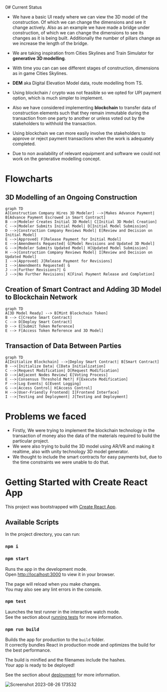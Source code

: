 0# Current Status 
- We have a basic UI ready where we can view the 3D model of the construction. Of which we can change the dimensions and see it change actively. Also as an example we have made a bridge under construction, of which we can change the dimensions to see its changes as it is being built. Additionally the number of pillars change as we increase the length of the bridge.

- We are taking inspiration from Cities Skylines and Train Simulator for **generative 3D modelling**.

- With time you can can see different stages of construction, dimensions as in game Cities Skylines.

- **DEM** aka Digital Elevation Model data, route modelling from TS.

- Using blockchain / crypto was not feasible so we opted for UPI payment option, which is much simpler to implement.

- Also we have considered implementing **blockchain** to transfer data of construction elements such that they remain immutable during the transaction from one party to another or unless voted out by the stakeholders to withhold the transaction.

- Using blockchain we can more easily involve the stakeholders to approve or reject payment transactions when the work is adequately completed.

- Due to non availability of relevant equipment and software we could not work on the generative modelling concept.


# Flowcharts
## 3D Modelling of an Ongoing Construction
```mermaid
graph TD
A[Construction Company Hires 3D Modeler] -->|Makes Advance Payment| B[Advance Payment Escrowed in Smart Contract]
B -->|Modeler Creates Initial 3D Model| C[Initial 3D Model Creation]
C -->|Modeler Submits Initial Model| D[Initial Model Submission]
D -->|Construction Company Reviews Model| E[Review and Decision on Initial Model]
E -->|Approved| F[Release Payment for Initial Model]
E -->|Amendments Requested| G[Model Revisions and Updated 3D Model]
G -->|Modeler Submits Updated Model| H[Updated Model Submission]
H -->|Construction Company Reviews Model| I[Review and Decision on Updated Model]
I -->|Approved| J[Release Payment for Revisions]
I -->|Amendments Requested| G
J -->|Further Revisions?| G
J -->|No Further Revisions| K[Final Payment Release and Completion]
```

## Creation of Smart Contract and Adding 3D Model to Blockchain Network
```mermaid
graph TD
A[3D Model Ready] --> B[Mint Blockchain Token]
B --> C[Create Smart Contract]
C --> D[Deploy Smart Contract]
D --> E[Submit Token Reference]
E --> F[Access Token Reference and 3D Model]
```

## Transaction of Data Between Parties
```mermaid
graph TD
A[Initialize Blockchain] -->|Deploy Smart Contract| B[Smart Contract]
B -->|Initialize Data| C[Data Initialization]
C -->|Request Modification| D[Request Modification]
D -->|Adjacent Nodes Review| E[Voting Process]
E -->|Consensus Threshold Met?| F[Execute Modification]
F -->|Log Events| G[Event Logging]
G -->|Access Control| H[Access Control]
H -->|User-Friendly Frontend| I[Frontend Interface]
I -->|Testing and Deployment| J[Testing and Deployment]
```


# Problems we faced
- Firstly, We were trying to implement the blockchain technology in the transaction of money also the data of the materials required to build the particular project.
- We were also trying to build the 3D model using AR/VR and making it realtime, also with unity technology 3D model generator.
- We thought to include the smart contracts for easy payments but, due to the time constraints we were unable to do that.
      
# Getting Started with Create React App

This project was bootstrapped with [Create React App](https://github.com/facebook/create-react-app).

## Available Scripts

In the project directory, you can run:
### `npm i`
### `npm start`

Runs the app in the development mode.\
Open [http://localhost:3000](http://localhost:3000) to view it in your browser.

The page will reload when you make changes.\
You may also see any lint errors in the console.

### `npm test`

Launches the test runner in the interactive watch mode.\
See the section about [running tests](https://facebook.github.io/create-react-app/docs/running-tests) for more information.

### `npm run build`

Builds the app for production to the `build` folder.\
It correctly bundles React in production mode and optimizes the build for the best performance.

The build is minified and the filenames include the hashes.\
Your app is ready to be deployed!

See the section about [deployment](https://facebook.github.io/create-react-app/docs/deployment) for more information.

![Screenshot 2023-08-26 173532](https://github.com/Jhamtanidev/Techfour-hackout-23/assets/92734164/05f63928-c43f-4286-811b-76156dbcff9c)
